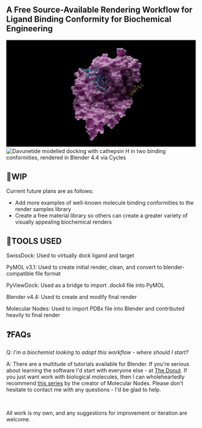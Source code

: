 ## A Free Source-Available Rendering Workflow for Ligand Binding Conformity for Biochemical Engineering

![Davunetide modelled docking with cathepsin H, rendered in Blender 4.4 via Cycles](https://github.com/JC-Projects/Free-Source-Available-Rendering-Workflow-for-Ligand-Binding-Conformity-for-Biochemical-Engineering/blob/main/Render%20Images%20and%20Animations/Multiple%20Conformity%20Render.jpg)
![Davunetide modelled docking with cathepsin H in two binding conformities, rendered in Blender 4.4 via Cycles](https://github.com/JC-Projects/Free-Source-Available-Rendering-Workflow-for-Ligand-Binding-Conformity-for-Biochemical-Engineering/blob/main/Render%20Images%20and%20Animations/Blender%20-%20Animation%20Render%20-%20Multiple%20Conformities.gif)

**🚧WIP**
-
Current future plans are as follows:
- Add more examples of well-known molecule binding conformities to the render samples library
- Create a free material library so others can create a greater variety of visually appealing biochemical renders

**🔨TOOLS USED**
- 
 SwissDock: Used to virtually dock ligand and target
 
 PyMOL v3.1: Used to create initial render, clean, and convert to blender-compatible file format
 
 PyViewDock: Used as a bridge to import .dock4 file into PyMOL
 
 Blender v4.4: Used to create and modify final render
 
 Molecular Nodes: Used to import PDBx file into Blender and contributed heavily to final render


**❓FAQs**
- 
Q: *I'm a biochemist looking to adopt this workflow - where should I start?*

A: There are a multitude of tutorials available for Blender. If you're serious about learning the software I'd start with everyone else - at
[The Donut](https://www.youtube.com/watch?v=4haAdmHqGOw). If you just want work with biological molecules, then I can wholeheartedly recommend [this series](https://www.youtube.com/watch?v=CvmFaRVmZRU) by the creator of Molecular Nodes. Please don't hesitate to contact me with any questions - I'd be glad to help.

_<br>_

All work is my own, and any suggestions for improvement or iteration are welcome.
